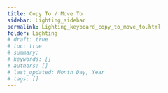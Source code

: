 ```yaml
---
title: Copy To / Move To
sidebar: Lighting_sidebar
permalink: Lighting_keyboard_copy_to_move_to.html
folder: Lighting
# draft: true
# toc: true
# summary: 
# keywords: []
# authors: []
# last_updated: Month Day, Year
# tags: []
---
```

